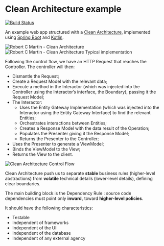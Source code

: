 # Clean Architecture example 
[![Build Status](https://travis-ci.org/rcapraro/cleanarch.svg?branch=master)](https://travis-ci.org/rcapraro/cleanarch)


An example web app structured with a [Clean Architecture][clean-arch], implemented using [Spring Boot][springboot] and [Kotlin][kotlin].

![Robert C Martin - Clean Architecture](https://bit.ly/2vhBWz7)
![Robert C Martin - Clean Architecture Typical implementation](http://i.imgur.com/WkBAATy.png)

Following the control flow, we have an HTTP Request that reaches the Controller. The controller will then:

- Dismantle the Request;
- Create a Request Model with the relevant data;
- Execute a method in the Interactor (which was injected into the Controller using the Interactor’s interface, the Boundary), passing it the Request Model;
- The Interactor:
  - Uses the Entity Gateway Implementation (which was injected into the Interactor using the Entity Gateway Interface) to find the relevant Entities;
  - Orchestrates interactions between Entities;
  - Creates a Response Model with the data result of the Operation;
  - Populates the Presenter giving it the Response Model;
  - Returns the Presenter to the Controller;
- Uses the Presenter to generate a ViewModel;
- Binds the ViewModel to the View;
- Returns the View to the client.

![Clean Architecture Control Flow](https://bit.ly/2P4s0RG)

Clean Architecture push us to separate __stable__ business rules (higher-level abstractions) from __volatile__ technical details (lower-level details), defining clear boundaries. 

The main building block is the Dependency Rule : source code dependencies must point only __inward,__ toward __higher-level policies__.

It should have the following characteristics:

- Testable
- Independent of frameworks
- Independent of the UI
- Independent of the database
- Independent of any external agency


[clean-arch]: https://8thlight.com/blog/uncle-bob/2012/08/13/the-clean-architecture.html
[springboot]: https://spring.io/projects/spring-boot
[kotlin]: https://kotlinlang.org/